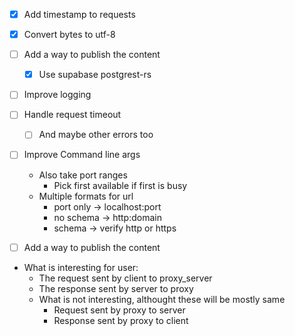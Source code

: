 - [x] Add timestamp to requests
- [x] Convert bytes to utf-8
- [ ] Add a way to publish the content
    - [x] Use supabase postgrest-rs
- [ ] Improve logging
- [ ] Handle request timeout
    - [ ] And maybe other errors too
- [ ] Improve Command line args
    - Also take port ranges
        - Pick first available if first is busy
    - Multiple formats for url
        - port only -> localhost:port
        - no schema -> http:domain
        - schema -> verify http or https
- [ ] Add a way to publish the content


- What is interesting for user:
    - The request sent by client to proxy_server
    - The response sent by server to proxy
    - What is not interesting, althought these will be mostly same
        - Request sent by proxy to server
        - Response sent by proxy to client